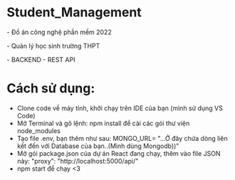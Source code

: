 # Student_Management

<p>- Đồ án công nghệ phần mềm 2022<p>
<p>- Quản lý học sinh trường THPT<p>
<p>- BACKEND - REST API<p>
  
# Cách sử dụng:
  - Clone code về máy tính, khởi chạy trên IDE của bạn (mình sử dụng VS Code)
  - Mở Terminal và gõ lệnh: npm install để cài các gói thư viện node_modules
  - Tạo file .env, bạn thêm như sau: MONGO_URL= "...Ở đây chứa dòng liên kết đến với Database của bạn..(Mình dùng Mongodb))"
  - Mở gói package.json của dự án React đang chạy, thêm vào file JSON này: "proxy": "http://localhost:5000/api/"
  - npm start để chạy <3
